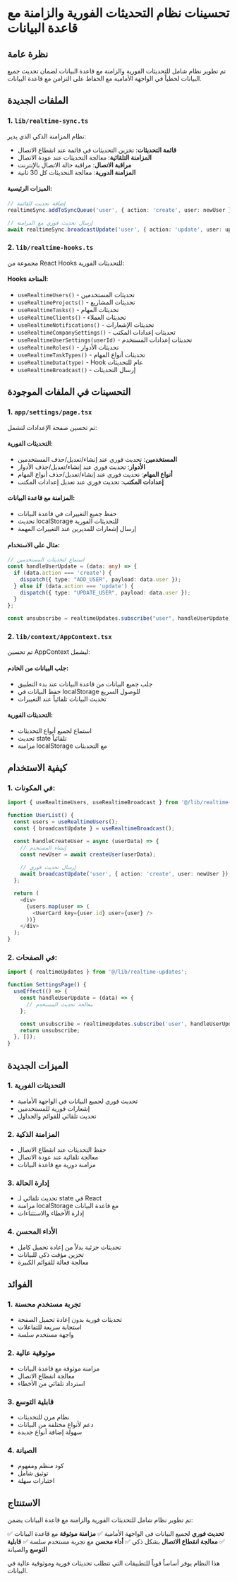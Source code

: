 # تحسينات نظام التحديثات الفورية والزامنة مع قاعدة البيانات

## نظرة عامة

تم تطوير نظام شامل للتحديثات الفورية والزامنة مع قاعدة البيانات لضمان تحديث جميع البيانات لحظياً في الواجهة الأمامية مع الحفاظ على التزامن مع قاعدة البيانات.

## الملفات الجديدة

### 1. `lib/realtime-sync.ts`
نظام المزامنة الذكي الذي يدير:
- **قائمة التحديثات**: تخزين التحديثات في قائمة عند انقطاع الاتصال
- **المزامنة التلقائية**: معالجة التحديثات عند عودة الاتصال
- **مراقبة الاتصال**: مراقبة حالة الاتصال بالإنترنت
- **المزامنة الدورية**: معالجة التحديثات كل 30 ثانية

#### الميزات الرئيسية:
```typescript
// إضافة تحديث للقائمة
realtimeSync.addToSyncQueue('user', { action: 'create', user: newUser });

// إرسال تحديث فوري مع المزامنة
await realtimeSync.broadcastUpdate('user', { action: 'update', user: updatedUser });
```

### 2. `lib/realtime-hooks.ts`
مجموعة من React Hooks للتحديثات الفورية:

#### Hooks المتاحة:
- `useRealtimeUsers()` - تحديثات المستخدمين
- `useRealtimeProjects()` - تحديثات المشاريع
- `useRealtimeTasks()` - تحديثات المهام
- `useRealtimeClients()` - تحديثات العملاء
- `useRealtimeNotifications()` - تحديثات الإشعارات
- `useRealtimeCompanySettings()` - تحديثات إعدادات المكتب
- `useRealtimeUserSettings(userId)` - تحديثات إعدادات المستخدم
- `useRealtimeRoles()` - تحديثات الأدوار
- `useRealtimeTaskTypes()` - تحديثات أنواع المهام
- `useRealtimeData(type)` - Hook عام للتحديثات
- `useRealtimeBroadcast()` - إرسال التحديثات

## التحسينات في الملفات الموجودة

### 1. `app/settings/page.tsx`
تم تحسين صفحة الإعدادات لتشمل:

#### التحديثات الفورية:
- **المستخدمين**: تحديث فوري عند إنشاء/تعديل/حذف المستخدمين
- **الأدوار**: تحديث فوري عند إنشاء/تعديل/حذف الأدوار
- **أنواع المهام**: تحديث فوري عند إنشاء/تعديل/حذف أنواع المهام
- **إعدادات المكتب**: تحديث فوري عند تعديل إعدادات المكتب

#### المزامنة مع قاعدة البيانات:
- حفظ جميع التغييرات في قاعدة البيانات
- تحديث localStorage للتحديثات الفورية
- إرسال إشعارات للمديرين عند التغييرات المهمة

#### مثال على الاستخدام:
```typescript
// استماع لتحديثات المستخدمين
const handleUserUpdate = (data: any) => {
  if (data.action === 'create') {
    dispatch({ type: "ADD_USER", payload: data.user });
  } else if (data.action === 'update') {
    dispatch({ type: "UPDATE_USER", payload: data.user });
  }
};

const unsubscribe = realtimeUpdates.subscribe("user", handleUserUpdate);
```

### 2. `lib/context/AppContext.tsx`
تم تحسين AppContext ليشمل:

#### جلب البيانات من الخادم:
- جلب جميع البيانات من قاعدة البيانات عند بدء التطبيق
- حفظ البيانات في localStorage للوصول السريع
- تحديث البيانات تلقائياً عند التغييرات

#### التحديثات الفورية:
- استماع لجميع أنواع التحديثات
- تحديث state تلقائياً
- مزامنة localStorage مع التحديثات

## كيفية الاستخدام

### 1. في المكونات:
```typescript
import { useRealtimeUsers, useRealtimeBroadcast } from '@/lib/realtime-hooks';

function UserList() {
  const users = useRealtimeUsers();
  const { broadcastUpdate } = useRealtimeBroadcast();

  const handleCreateUser = async (userData) => {
    // إنشاء المستخدم
    const newUser = await createUser(userData);
    
    // إرسال تحديث فوري
    await broadcastUpdate('user', { action: 'create', user: newUser });
  };

  return (
    <div>
      {users.map(user => (
        <UserCard key={user.id} user={user} />
      ))}
    </div>
  );
}
```

### 2. في الصفحات:
```typescript
import { realtimeUpdates } from '@/lib/realtime-updates';

function SettingsPage() {
  useEffect(() => {
    const handleUserUpdate = (data) => {
      // معالجة تحديث المستخدم
    };

    const unsubscribe = realtimeUpdates.subscribe('user', handleUserUpdate);
    return unsubscribe;
  }, []);
}
```

## الميزات الجديدة

### 1. التحديثات الفورية
- تحديث فوري لجميع البيانات في الواجهة الأمامية
- إشعارات فورية للمستخدمين
- تحديث تلقائي للقوائم والجداول

### 2. المزامنة الذكية
- حفظ التحديثات عند انقطاع الاتصال
- معالجة تلقائية عند عودة الاتصال
- مزامنة دورية مع قاعدة البيانات

### 3. إدارة الحالة
- تحديث تلقائي لـ state في React
- مزامنة localStorage مع قاعدة البيانات
- إدارة الأخطاء والاستثناءات

### 4. الأداء المحسن
- تحديثات جزئية بدلاً من إعادة تحميل كامل
- تخزين مؤقت ذكي للبيانات
- معالجة فعالة للقوائم الكبيرة

## الفوائد

### 1. تجربة مستخدم محسنة
- تحديثات فورية بدون إعادة تحميل الصفحة
- استجابة سريعة للتفاعلات
- واجهة مستخدم سلسة

### 2. موثوقية عالية
- مزامنة موثوقة مع قاعدة البيانات
- معالجة انقطاع الاتصال
- استرداد تلقائي من الأخطاء

### 3. قابلية التوسع
- نظام مرن للتحديثات
- دعم لأنواع مختلفة من البيانات
- سهولة إضافة أنواع جديدة

### 4. الصيانة
- كود منظم ومفهوم
- توثيق شامل
- اختبارات سهلة

## الاستنتاج

تم تطوير نظام شامل للتحديثات الفورية والزامنة مع قاعدة البيانات يضمن:

✅ **تحديث فوري** لجميع البيانات في الواجهة الأمامية
✅ **مزامنة موثوقة** مع قاعدة البيانات
✅ **معالجة انقطاع الاتصال** بشكل ذكي
✅ **أداء محسن** مع تجربة مستخدم سلسة
✅ **قابلية التوسع** والصيانة

هذا النظام يوفر أساساً قوياً للتطبيقات التي تتطلب تحديثات فورية وموثوقية عالية في البيانات. 